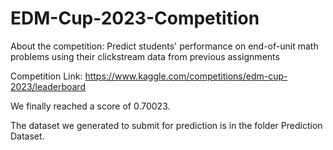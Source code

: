 # EDM-Cup-2023-Competition
About the competition: Predict students' performance on end-of-unit math problems using their clickstream data from previous assignments

Competition Link: https://www.kaggle.com/competitions/edm-cup-2023/leaderboard

We finally reached a score of 0.70023.

The dataset we generated to submit for prediction is in the folder Prediction Dataset.
